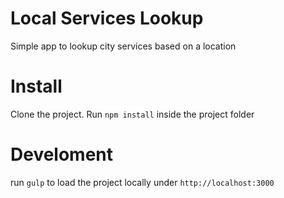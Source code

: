 # Local Services Lookup
Simple app to lookup city services based on a location

# Install
Clone the project. Run `npm install` inside the project folder

# Develoment
run `gulp` to load the project locally under `http://localhost:3000`
